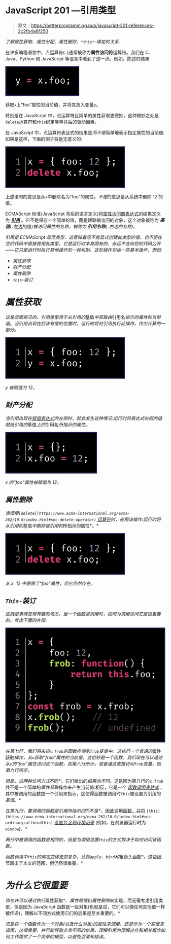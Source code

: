 # JavaScript 201 —引用类型

> 原文：<https://betterprogramming.pub/javascript-201-references-2c2fb4a6f250>

*了解属性获取、属性分配、属性删除、*`*this*`*-绑定的关系*

在许多编程语言中，点运算符(`.`)通常被称为**属性访问符**运算符。我们在 C、Java、Python 和 JavaScript 等语言中看到了这一点。例如，陈述的结果

![](img/764a969c8af1f242e300cde6cc1db5ed.png)

获取`x`上“foo”属性的当前值，并将其放入变量`y`。

特别是在 JavaScript 中，点运算符比简单的属性获取更微妙，这种微妙之处是`delete`运算符和`this`绑定等等背后的驱动因素。

在 JavaScript 中，点运算符表达式的结果是*而不是*简单地表示指定属性的当前值:如果是这样，下面的例子将是无意义的:

![](img/5089df1fecc2e826946a1e8ca4c7396b.png)

上述语句的意思是从`x`中删除名为“foo”的属性。*不是*的意思是从系统中删除 12 的值。

ECMAScript 标准(JavaScript 背后的语言定义)将[属性访问器表达式](https://www.ecma-international.org/ecma-262/10.0/index.html#sec-property-accessors)的结果定义为 [***引用***](https://www.ecma-international.org/ecma-262/10.0/index.html#sec-reference-specification-type) 。它不是保存一个简单的值，而是跟踪被访问的对象，这个对象被称为 ***基值***(`.`左边的值)*被访问属性的名称，被称为 ***引用名称***(`.`右边的名称)。*

*引用是 ECMAScript *规范类型*，这意味着您不能显式创建此类型的值，也不能在您的代码中直接使用此类型。它是运行时本身固有的，永远不会向您的代码公开——它只是运行时执行其他操作的一种机制。这些操作包括一些基本操作，例如:*

*   *属性获取*
*   *财产分配*
*   *属性删除*
*   *`this`-装订*

# *属性获取*

*这是显而易见的。引用类型用于从引用的*基值*中获取由*引用名*指示的属性的当前值。当引用出现在应该有值的位置时，运行时将对引用执行此操作，作为计算的一部分。*

*![](img/3f35b7c06a0ac9ed5a7af965ca51565f.png)*

*y 被赋值为 12。*

## *财产分配*

*当引用出现在[赋值表达式](https://www.ecma-international.org/ecma-262/10.0/index.html#sec-assignment-operators-runtime-semantics-evaluation)的左侧时，就会发生这种情况:运行时将表达式右侧的值赋给引用的*基值*上的*引用名*所指示的属性。*

*![](img/94d5e00fe7077b1655e872ace8bab729.png)*

*x 的“foo”属性被赋值为 12。*

## *属性删除*

*当使用`[delete](https://www.ecma-international.org/ecma-262/10.0/index.html#sec-delete-operator)` [运算符](https://www.ecma-international.org/ecma-262/10.0/index.html#sec-delete-operator)时，应用该操作:运行时将从引用的*基值*中删除被引用的*所指示的属性*。*

*![](img/5089df1fecc2e826946a1e8ca4c7396b.png)*

*从 x. 12 中删除了“foo”属性，但它仍然存在。*

## *`This-`装订*

*这就是事情变得有趣的地方。当一个函数被调用时，*如何为调用访问它是很重要的。考虑下面的片段:**

*![](img/9b6c58fd156aa5113ad682bbd114da52.png)*

*在第七行，我们将来自`x.frob`的函数存储到`frob`变量中。这执行一个普通的*属性获取*操作，从`x`获取“frob”属性的当前值，这恰好是一个函数。我们现在可以通过从`x`的“foo”属性访问这个函数，如第八行所示，或者通过直接访问`frob`变量，如第九行所示。*

*但是，这两种访问方式*不同*，它们给出的*结果也不同*。这是因为第八行的`x.frob`并不是一个简单的*属性获取*操作来产生当前值:相反，它是一个 [*函数调用表达式*](https://www.ecma-international.org/ecma-262/10.0/index.html#sec-function-calls) ，其中被调用的函数由一个引用来指示，这使得函数被调用时`this`被设置为引用的*基值*。*

*在第九行，要调用的函数是引用所指示的*而不是*，因此调用[函数，并将](https://www.ecma-international.org/ecma-262/10.0/index.html#sec-ordinarycallbindthis) `[this](https://www.ecma-international.org/ecma-262/10.0/index.html#sec-ordinarycallbindthis)` [设置为*全局环境记录*](https://www.ecma-international.org/ecma-262/10.0/index.html#sec-ordinarycallbindthis) (例如，在浏览器运行时为`window`)。*

*两行中被调用的函数是相同的，但是为调用设置`this`的方式取决于如何访问该函数。*

*函数调用中`this`的绑定变得更加复杂，比如`apply`、`bind`和*粗箭头函数*。这些细节超出了本文的范围，但仍然很重要。*

# *为什么它很重要*

*你也许可以通过执行*属性获取*、*属性赋值*和*属性删除*来实现，而无需考虑引用类型，但是因为 JavaScript 函数是一级对象(也就是说，它们可以像任何其他值一样被传递)，理解以不同方式使用它们的后果是至关重要的。*

*您是将一个函数作为一个对象(以及什么对象)的属性来调用，还是作为一个空值来调用，这很重要，并可能导致非常不同的结果。理解引用为理解这些和相关概念如何工作提供了一个简单的模型，以避免混淆和错误。*